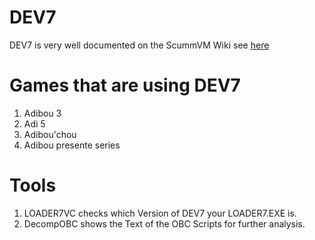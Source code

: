 # DEV7
DEV7 is very well documented on the ScummVM Wiki see [here](https://wiki.scummvm.org/index.php?title=DEV7_Information) 

# Games that are using DEV7
1. Adibou 3
2. Adi 5
3. Adibou'chou
4. Adibou presente series

# Tools
1. LOADER7VC checks which Version of DEV7 your LOADER7.EXE is.
2. DecompOBC shows the Text of the OBC Scripts for further analysis.
